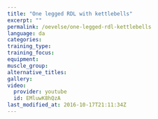 ```yaml
---
title: "One legged RDL with kettlebells"
excerpt: ""
permalink: /oevelse/one-legged-rdl-kettlebells
language: da
categories:
training_type: 
training_focus: 
equipment:
muscle_group:
alternative_titles:
gallery:
video:
  provider: youtube
  id: EMluwK8hQzA
last_modified_at: 2016-10-17T21:11:34Z
---
```



